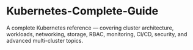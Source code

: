 # Kubernetes-Complete-Guide
A complete Kubernetes reference — covering cluster architecture, workloads, networking, storage, RBAC, monitoring, CI/CD, security, and advanced multi-cluster topics.

